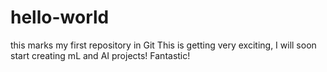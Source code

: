 # hello-world
this marks my first repository in Git
This is getting very exciting, I will soon start creating mL and AI projects! Fantastic!
